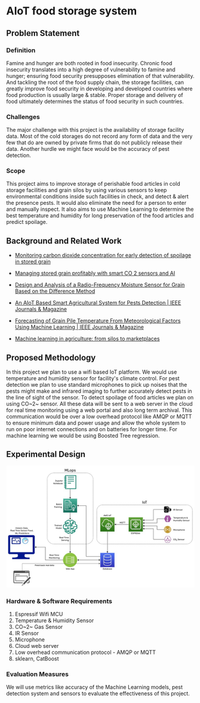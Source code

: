 # AIoT food storage system

## Problem Statement

### Definition

Famine and hunger are both rooted in food insecurity. Chronic food
insecurity translates into a high degree of vulnerability to famine and
hunger; ensuring food security presupposes elimination of that
vulnerability. And tackling the root of the food supply chain, the
storage facilities, can greatly improve food security in developing and
developed countries where food production is usually large & stable.
Proper storage and delivery of food ultimately determines the status of
food security in such countries.

### Challenges

The major challenge with this project is the availability of storage
facility data. Most of the cold storages do not record any form of data
and the very few that do are owned by private firms that do not publicly
release their data. Another hurdle we might face would be the accuracy
of pest detection.

### Scope

This project aims to improve storage of perishable food articles in cold
storage facilities and grain silos by using various sensors to keep
environmental conditions inside such facilities in check, and detect &
alert the presence pests. It would also eliminate the need for a person
to enter and manually inspect. It also aims to use Machine Learning to
determine the best temperature and humidity for long preservation of the
food articles and predict spoilage.

## Background and Related Work

-   [Monitoring carbon dioxide concentration for early detection of
    spoilage in stored
    grain](https://www.researchgate.net/publication/275970992_Monitoring_carbon_dioxide_concentration_for_early_detection_of_spoilage_in_stored_grain)

-   [Managing stored grain profitably with smart CO 2 sensors and
    AI](https://centaur.ag/early-detection-of-grain-spoilage-using-co2-sensors-and-ai/)

-   [Design and Analysis of a Radio-Frequency Moisture Sensor for Grain
    Based on the Difference
    Method](https://www.researchgate.net/publication/352474523_Design_and_Analysis_of_a_Radio-Frequency_Moisture_Sensor_for_Grain_Based_on_the_Difference_Method)

-   [An AIoT Based Smart Agricultural System for Pests Detection \| IEEE
    Journals & Magazine](https://ieeexplore.ieee.org/document/9200475)

-   [Forecasting of Grain Pile Temperature From Meteorological Factors
    Using Machine Learning \| IEEE Journals &
    Magazine](https://ieeexplore.ieee.org/document/8832145)

-   [Machine learning in agriculture: from silos to
    marketplaces](https://onlinelibrary.wiley.com/doi/epdf/10.1111/pbi.13521)

## Proposed Methodology

In this project we plan to use a wifi based IoT platform. We would use
temperature and humidity sensor for facility's climate control. For pest
detection we plan to use standard microphones to pick up noises that the
pests might make and infrared imaging to further accurately detect pests
in the line of sight of the sensor. To detect spoilage of food articles
we plan on using CO~2~ sensor. All these data will be sent to a web
server in the cloud for real time monitoring using a web portal and also
long term archival. This communication would be over a low overhead
protocol like AMQP or MQTT to ensure minimum data and power usage and
allow the whole system to run on poor internet connections and on
batteries for longer time. For machine learning we would be using
Boosted Tree regression.

## Experimental Design

![System Diagram](./sys_design.jpg)

### Hardware & Software Requirements

1.  Espressif Wifi MCU
2.  Temperature & Humidity Sensor
3.  CO~2~ Gas Sensor
4.  IR Sensor
5.  Microphone
6.  Cloud web server
7.  Low overhead communication protocol - AMQP or MQTT
8.  sklearn, CatBoost

### Evaluation Measures

We will use metrics like accuracy of the Machine Learning models, pest
detection system and sensors to evaluate the effectiveness of this
project.
